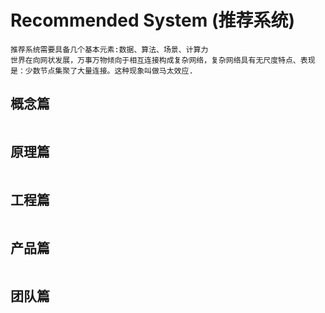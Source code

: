 Recommended System (推荐系统)
==================

```
推荐系统需要具备几个基本元素:数据、算法、场景、计算力
世界在向网状发展，万事万物倾向于相互连接构成复杂网络，复杂网络具有无尺度特点、表现是：少数节点集聚了大量连接。这种现象叫做马太效应.
```

概念篇
------
```
```

原理篇
------
```
```

工程篇
------
```
```

产品篇
------
```
```

团队篇
------
```
```
